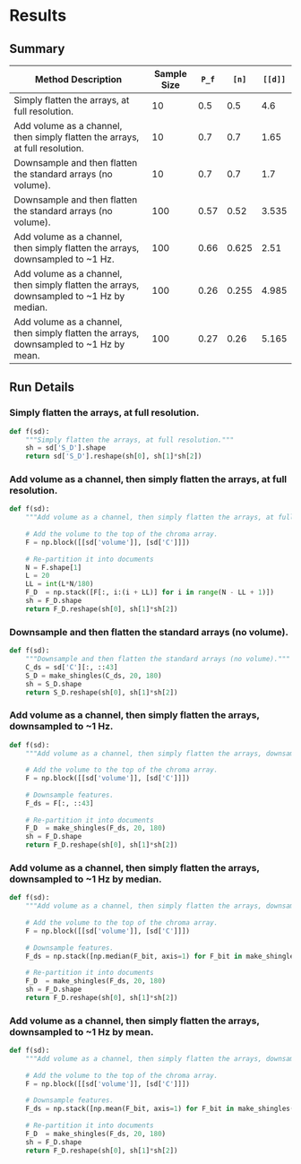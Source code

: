 # Results

## Summary

| Method Description                                                                       |   Sample Size |   `P_f` |   `[n]` |   `[[d]]` |
|------------------------------------------------------------------------------------------|---------------|---------|---------|-----------|
| Simply flatten the arrays, at full resolution.                                           |            10 |    0.5  |   0.5   |     4.6   |
| Add volume as a channel, then simply flatten the arrays, at full resolution.             |            10 |    0.7  |   0.7   |     1.65  |
| Downsample and then flatten the standard arrays (no volume).                             |            10 |    0.7  |   0.7   |     1.7   |
| Downsample and then flatten the standard arrays (no volume).                             |           100 |    0.57 |   0.52  |     3.535 |
| Add volume as a channel, then simply flatten the arrays, downsampled to ~1 Hz.           |           100 |    0.66 |   0.625 |     2.51  |
| Add volume as a channel, then simply flatten the arrays, downsampled to ~1 Hz by median. |           100 |    0.26 |   0.255 |     4.985 |
| Add volume as a channel, then simply flatten the arrays, downsampled to ~1 Hz by mean.   |           100 |    0.27 |   0.26  |     5.165 |

## Run Details

### Simply flatten the arrays, at full resolution.

```python
def f(sd):
    """Simply flatten the arrays, at full resolution."""
    sh = sd['S_D'].shape
    return sd['S_D'].reshape(sh[0], sh[1]*sh[2])

```

### Add volume as a channel, then simply flatten the arrays, at full resolution.

```python
def f(sd):
    """Add volume as a channel, then simply flatten the arrays, at full resolution."""
    
    # Add the volume to the top of the chroma array.
    F = np.block([[sd['volume']], [sd['C']]])
    
    # Re-partition it into documents
    N = F.shape[1]
    L = 20
    LL = int(L*N/180)
    F_D  = np.stack([F[:, i:(i + LL)] for i in range(N - LL + 1)])
    sh = F_D.shape
    return F_D.reshape(sh[0], sh[1]*sh[2])

```

### Downsample and then flatten the standard arrays (no volume).

```python
def f(sd):
    """Downsample and then flatten the standard arrays (no volume)."""
    C_ds = sd['C'][:, ::43]
    S_D = make_shingles(C_ds, 20, 180)
    sh = S_D.shape
    return S_D.reshape(sh[0], sh[1]*sh[2])

```

### Add volume as a channel, then simply flatten the arrays, downsampled to ~1 Hz.

```python
def f(sd):
    """Add volume as a channel, then simply flatten the arrays, downsampled to ~1 Hz."""
    
    # Add the volume to the top of the chroma array.
    F = np.block([[sd['volume']], [sd['C']]])
        
    # Downsample features.
    F_ds = F[:, ::43]
    
    # Re-partition it into documents
    F_D  = make_shingles(F_ds, 20, 180)
    sh = F_D.shape
    return F_D.reshape(sh[0], sh[1]*sh[2])

```

### Add volume as a channel, then simply flatten the arrays, downsampled to ~1 Hz by median.

```python
def f(sd):
    """Add volume as a channel, then simply flatten the arrays, downsampled to ~1 Hz by median."""
    
    # Add the volume to the top of the chroma array.
    F = np.block([[sd['volume']], [sd['C']]])
        
    # Downsample features.
    F_ds = np.stack([np.median(F_bit, axis=1) for F_bit in make_shingles(F, 1, 180, 1)])
    
    # Re-partition it into documents
    F_D  = make_shingles(F_ds, 20, 180)
    sh = F_D.shape
    return F_D.reshape(sh[0], sh[1]*sh[2])

```

### Add volume as a channel, then simply flatten the arrays, downsampled to ~1 Hz by mean.

```python
def f(sd):
    """Add volume as a channel, then simply flatten the arrays, downsampled to ~1 Hz by mean."""
    
    # Add the volume to the top of the chroma array.
    F = np.block([[sd['volume']], [sd['C']]])
        
    # Downsample features.
    F_ds = np.stack([np.mean(F_bit, axis=1) for F_bit in make_shingles(F, 1, 180, 1)])
    
    # Re-partition it into documents
    F_D  = make_shingles(F_ds, 20, 180)
    sh = F_D.shape
    return F_D.reshape(sh[0], sh[1]*sh[2])

```